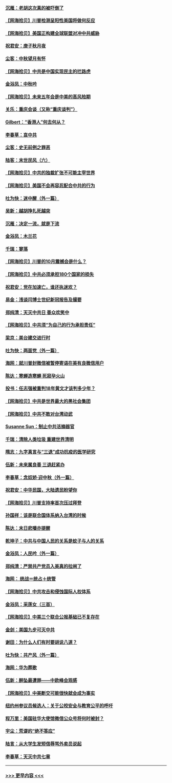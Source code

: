 #### [沉雁：老胡这次真的被吓倒了](../pages/nsc993/n12449796.md?t=10032351) 
#### [【网海拾贝】川普检测呈阳性美国将做何反应](../pages/nsc993/n12449042.md?t=10032351) 
#### [【网海拾贝】美国正构建全球联盟对冲中共威胁](../pages/nsc993/n12446580.md?t=10032351) 
#### [祝君安：庚子秋月夜](../pages/nsc993/n12445870.md?t=10032351) 
#### [尘客：中秋望月有怀](../pages/nsc993/n12444632.md?t=10032351) 
#### [【网海拾贝】中共是中国实现民主的拦路虎](../pages/nsc993/n12443573.md?t=10032351) 
#### [金浴凤：中秋吟](../pages/nsc993/n12441773.md?t=10032351) 
#### [【网海拾贝】未来五年会是中美的高风险期](../pages/nsc993/n12440760.md?t=10032351) 
#### [关乐：重庆会谈（又称“重庆谈判”）](../pages/nsc993/n12437525.md?t=10032351) 
#### [Gilbert：“香港人”何去何从？](../pages/nsc993/n12435894.md?t=10032351) 
#### [李春草：哀中共](../pages/nsc993/n12435874.md?t=10032351) 
#### [尘客：史无前例之罪恶](../pages/nsc993/n12435762.md?t=10032351) 
#### [陆客：末世民风（六）](../pages/nsc993/n12435354.md?t=10032351) 
#### [【网海拾贝】中共的独裁扩张不可能主宰世界](../pages/nsc993/n12435151.md?t=10032351) 
#### [【网海拾贝】美国不会再容忍配合中共的行为](../pages/nsc993/n12433808.md?t=10032351) 
#### [吐为快：迷中醒（外一篇）](../pages/nsc993/n12433585.md?t=10032351) 
#### [吴新：越胡挣扎死越突](../pages/nsc993/n12433562.md?t=10032351) 
#### [沉雁：决定一流，就是下流](../pages/nsc993/n12432128.md?t=10032351) 
#### [金浴凤：木兰花](../pages/nsc993/n12432124.md?t=10032351) 
#### [千瑞：寥落](../pages/nsc993/n12432071.md?t=10032351) 
#### [【网海拾贝】川普的10月震撼会是什么？](../pages/nsc993/n12431624.md?t=10032351) 
#### [【网海拾贝】中共必须承担180个国家的损失](../pages/nsc993/n12428893.md?t=10032351) 
#### [祝君安：党在加速亡，谁还执迷欢？](../pages/nsc993/n12428652.md?t=10032351) 
#### [易金：浅谈闫博士世纪新冠报告及撮要](../pages/nsc993/n12426822.md?t=10032351) 
#### [郑纯清：天灭中共日 善众欢笑中](../pages/nsc993/n12426784.md?t=10032351) 
#### [【网海拾贝】中共须“为自己的行为承担责任”](../pages/nsc993/n12426067.md?t=10032351) 
#### [梁京：美台建交进行时](../pages/nsc993/n12424066.md?t=10032351) 
#### [吐为快：两面党（外一篇）](../pages/nsc993/n12424043.md?t=10032351) 
#### [海网：就川普封微信被暂停寄语在美有良微信用户](../pages/nsc993/n12424021.md?t=10032351) 
#### [陈达：寒蝉造寒蝉 死寂孕火山](../pages/nsc993/n12423958.md?t=10032351) 
#### [投书：任志强被重判18年黄文才该判多少年？](../pages/nsc993/n12423672.md?t=10032351) 
#### [【网海拾贝】中共是世界最大的黑社会集团](../pages/nsc993/n12423543.md?t=10032351) 
#### [【网海拾贝】中共不敢对台湾动武](../pages/nsc993/n12421418.md?t=10032351) 
#### [Susanne Sun：制止中共活摘器官](../pages/nsc993/n12419654.md?t=10032351) 
#### [千瑞：清除人类垃圾 重建世界清明](../pages/nsc993/n12419414.md?t=10032351) 
#### [隋志：九字真言与“三退”成功抗疫的医学研究](../pages/nsc993/n12419248.md?t=10032351) 
#### [伍新：未来属良善 三退赶紧办](../pages/nsc993/n12418496.md?t=10032351) 
#### [李春草：念奴娇·迎中秋（外一篇）](../pages/nsc993/n12418465.md?t=10032351) 
#### [祝君安：中华民国，大陆遗民盼望你](../pages/nsc993/n12418089.md?t=10032351) 
#### [【网海拾贝】川普支持率首次压过拜登](../pages/nsc993/n12418050.md?t=10032351) 
#### [孙国祥：该是联合国体系纳入台湾的时候](../pages/nsc993/n12417369.md?t=10032351) 
#### [陈达：末日悲嚎亦提醒](../pages/nsc993/n12416736.md?t=10032351) 
#### [乾坤子：中共与中国人民的关系是蚊子与人的关系](../pages/nsc993/n12416632.md?t=10032351) 
#### [金浴凤：人民吟（外一篇）](../pages/nsc993/n12416567.md?t=10032351) 
#### [郑纯清：严禁共产党员入美真的拉闸了](../pages/nsc993/n12416550.md?t=10032351) 
#### [海网： 统战＝统占＋统管](../pages/nsc993/n12416404.md?t=10032351) 
#### [【网海拾贝】中共攻击和侵蚀国际人权体系](../pages/nsc993/n12416250.md?t=10032351) 
#### [金浴凤：采莲女（三首）](../pages/nsc993/n12415517.md?t=10032351) 
#### [【网海拾贝】中美三个联合公报基础已不复存在](../pages/nsc993/n12415054.md?t=10032351) 
#### [金剑：美国九步可灭中共](../pages/nsc993/n12413183.md?t=10032351) 
#### [谢田：为什么人们有时要胡说八道？](../pages/nsc993/n12411861.md?t=10032351) 
#### [吐为快：共产风（外一篇）](../pages/nsc993/n12411761.md?t=10032351) 
#### [海网：华为葬歌](../pages/nsc993/n12410381.md?t=10032351) 
#### [伍新：醉坠最遭罪——中欧峰会观感](../pages/nsc993/n12410364.md?t=10032351) 
#### [【网海拾贝】中美断交可能很快就会成为事实](../pages/nsc993/n12409495.md?t=10032351) 
#### [纽约州参议员候选人：关于公校安全与教育公平的呼吁](../pages/nsc993/n12409228.md?t=10032351) 
#### [程万里：美国驻华大使馆微信公众号将何时被封？](../pages/nsc993/n12407397.md?t=10032351) 
#### [宇尘：荒谬的“绝不答应”](../pages/nsc993/n12407360.md?t=10032351) 
#### [陆言：从大学生发短信辱骂外卖员说起](../pages/nsc993/n12407285.md?t=10032351) 
#### [李春草：天灭中共七章](../pages/nsc993/n12406988.md?t=10032351) 

----
#### [ >>> 更早内容 <<< ](../indexes/nsc993-earlier.md)
